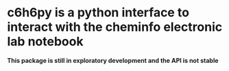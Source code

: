 # c6h6py is a python interface to interact with the cheminfo electronic lab notebook 

__This package is still in exploratory development and the API is not stable__
